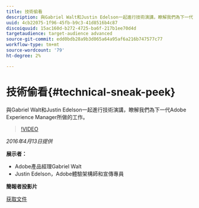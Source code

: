 ```yaml
---
title: 技術偷看
description: 與Gabriel Walt和Justin Edelson一起進行技術演講，瞭解我們為下一代Adobe Experience Manager所做的工作。
uuid: 4cb22075-1f96-45fb-b9c3-41d8516b4c87
discoiquuid: 15ac160d-b272-4725-ba6f-217b1ee70d4d
targetaudience: target-audience advanced
source-git-commit: edd0bdb28a9b3d065a64a95af6a216b747577c77
workflow-type: tm+mt
source-wordcount: '79'
ht-degree: 2%

---
```


# 技術偷看{#technical-sneak-peek}

與Gabriel Walt和Justin Edelson一起進行技術演講，瞭解我們為下一代Adobe Experience Manager所做的工作。

>[!VIDEO](https://video.tv.adobe.com/v/19305/?quality=9)

*2016年4月13日提供*

**展示者：**

* Adobe產品經理Gabriel Walt
* Justin Edelson，Adobe體驗架構師和宣傳專員

**簡報者投影片**

[获取文件](assets/aem-gems-041316-6-2-tech-preview.pdf)
<!--
[Get back to the Overview](https://helpx.adobe.com/experience-manager/kt/eseminars/gems/aem-index.html)
-->
